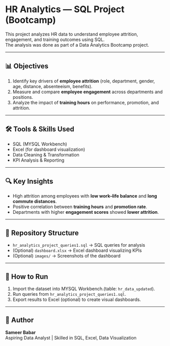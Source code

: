 # HR Analytics — SQL Project (Bootcamp)

This project analyzes HR data to understand employee attrition, engagement, and training outcomes using SQL.  
The analysis was done as part of a Data Analytics Bootcamp project.

---

## 📊 Objectives
1. Identify key drivers of **employee attrition** (role, department, gender, age, distance, absenteeism, benefits).
2. Measure and compare **employee engagement** across departments and positions.
3. Analyze the impact of **training hours** on performance, promotion, and attrition.

---

## 🛠 Tools & Skills Used
- SQL (MYSQL Workbench)
- Excel (for dashboard visualization)
- Data Cleaning & Transformation
- KPI Analysis & Reporting

---

## 🔍 Key Insights
- High attrition among employees with **low work–life balance** and **long commute distances**.  
- Positive correlation between **training hours** and **promotion rate**.  
- Departments with higher **engagement scores** showed **lower attrition**.  

---

## 📂 Repository Structure
- `hr_analytics_project_queries1.sql` → SQL queries for analysis  
- (Optional) `dashboard.xlsx` → Excel dashboard visualizing KPIs  
- (Optional) `images/` → Screenshots of the dashboard  

---

## 🚀 How to Run
1. Import the dataset into MYSQL Workbench.(table: `hr_data_updated`).
2. Run queries from `hr_analytics_project_queries1.sql`.
3. Export results to Excel (optional) to create visual dashboards.

---

## 👤 Author
**Sameer Babar**  
Aspiring Data Analyst | Skilled in SQL, Excel, Data Visualization  

